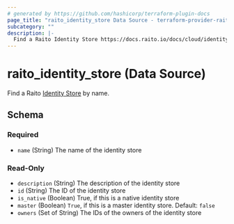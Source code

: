 ```yaml
---
# generated by https://github.com/hashicorp/terraform-plugin-docs
page_title: "raito_identity_store Data Source - terraform-provider-raito"
subcategory: ""
description: |-
  Find a Raito Identity Store https://docs.raito.io/docs/cloud/identity_stores by name.
---
```


# raito_identity_store (Data Source)

Find a Raito [Identity Store](https://docs.raito.io/docs/cloud/identity_stores) by name.



<!-- schema generated by tfplugindocs -->
## Schema

### Required

- `name` (String) The name of the identity store

### Read-Only

- `description` (String) The description of the identity store
- `id` (String) The ID of the identity store
- `is_native` (Boolean) True, if this is a native identity store
- `master` (Boolean) `True`, if this is a master identity store. Default: `false`
- `owners` (Set of String) The IDs of the owners of the identity store
